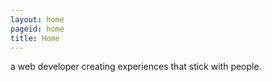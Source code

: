 ```yaml
---
layout: home
pageid: home
title: Home
---
```

a web developer creating experiences that stick with people.